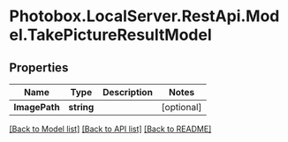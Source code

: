# Photobox.LocalServer.RestApi.Model.TakePictureResultModel

## Properties

Name | Type | Description | Notes
------------ | ------------- | ------------- | -------------
**ImagePath** | **string** |  | [optional] 

[[Back to Model list]](../README.md#documentation-for-models) [[Back to API list]](../README.md#documentation-for-api-endpoints) [[Back to README]](../README.md)

